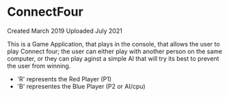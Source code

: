 # ConnectFour

Created March 2019
Uploaded July 2021 

This is a Game Application, that plays in the console, that allows the user to play Connect four; the user can either play with another person on the same computer, or they can play aginst a simple AI that will try its best to prevent the user from winning. 

- 'R' represents the Red Player (P1)
- 'B' representes the Blue Player (P2 or AI/cpu)

